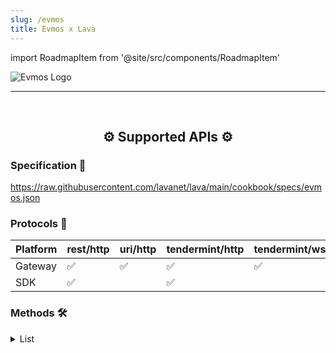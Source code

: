```yaml
---
slug: /evmos
title: Evmos x Lava
---
```


import RoadmapItem from '@site/src/components/RoadmapItem'

![Evmos Logo](/img/chains/evmos_logo.png)

[<RoadmapItem icon="⛏️" title="Get RPC" description="Get access to Lava's Web3 APIs and start building on the network with ease"/>](/evmos-dev)

[<RoadmapItem icon="🚀" title="Run an RPC Node" description="Become a part of Lava's network by running your own RPC node and accessing Web3 APIs seamlessly"/>](/evmos-node)

<hr />
<br />

<center>

## ⚙️ Supported APIs ⚙️

</center>

### Specification 📑

https://raw.githubusercontent.com/lavanet/lava/main/cookbook/specs/evmos.json

### Protocols 🔗

| Platform | rest/http | uri/http | tendermint/http | tendermint/wss | jsonrpc/http | jsonrpc/wss |
| -------- | --------- | -------- | --------------- | -------------- | ------------ | ----------- |
| Gateway  | ✅        | ✅       | ✅              | ✅             | ✅           | ✅          |
| SDK      | ✅        |          | ✅              |                | ✅           |

### Methods 🛠️

<details>
<summary> List </summary>

- /evmos/claims/v1/claims_records
- /evmos/claims/v1/claims_records/{address}
- /evmos/claims/v1/params
- /evmos/claims/v1/total_unclaimed
- /evmos/epochs/v1/current_epoch
- /evmos/epochs/v1/epochs
- /evmos/erc20/v1/params
- /evmos/erc20/v1/token_pairs
- /evmos/erc20/v1/token_pairs/{token}
- /evmos/evm/v1/account/{address}
- /evmos/evm/v1/balances/{address}
- /evmos/evm/v1/base_fee
- /evmos/evm/v1/codes/{address}
- /evmos/evm/v1/cosmos_account/{address}
- /evmos/evm/v1/estimate_gas
- /evmos/evm/v1/eth_call
- /evmos/evm/v1/params
- /evmos/evm/v1/storage/{address}/{key}
- /evmos/evm/v1/trace_block
- /evmos/evm/v1/trace_tx
- /evmos/evm/v1/validator_account/{cons_address}
- /evmos/feemarket/v1/base_fee
- /evmos/feemarket/v1/block_gas
- /evmos/feemarket/v1/params
- /evmos/incentives/v1/allocation_meters
- /evmos/incentives/v1/allocation_meters/{denom}
- /evmos/incentives/v1/gas_meters/{contract}
- /evmos/incentives/v1/gas_meters/{contract}/{participant}
- /evmos/incentives/v1/incentives
- /evmos/incentives/v1/incentives/{contract}
- /evmos/incentives/v1/params
- /evmos/inflation/v1/circulating_supply
- /evmos/inflation/v1/epoch_mint_provision
- /evmos/inflation/v1/inflation_rate
- /evmos/inflation/v1/params
- /evmos/inflation/v1/period
- /evmos/inflation/v1/skipped_epochs
- /evmos/recovery/v1/params
- /evmos/vesting/v1/balances/{address}
- chain-id
- ethermint.evm.v1.Query/Account
- ethermint.evm.v1.Query/Balance
- ethermint.evm.v1.Query/BaseFee
- ethermint.evm.v1.Query/Code
- ethermint.evm.v1.Query/CosmosAccount
- ethermint.evm.v1.Query/EstimateGas
- ethermint.evm.v1.Query/EthCall
- ethermint.evm.v1.Query/Params
- ethermint.evm.v1.Query/Storage
- ethermint.evm.v1.Query/TraceBlock
- ethermint.evm.v1.Query/TraceTx
- ethermint.evm.v1.Query/ValidatorAccount
- ethermint.feemarket.v1.Query/BaseFee
- ethermint.feemarket.v1.Query/BlockGas
- ethermint.feemarket.v1.Query/Params
- evmos.claims.v1.Query/ClaimsRecord
- evmos.claims.v1.Query/ClaimsRecords
- evmos.claims.v1.Query/Params
- evmos.claims.v1.Query/TotalUnclaimed
- evmos.epochs.v1.Query/CurrentEpoch
- evmos.epochs.v1.Query/EpochInfos
- evmos.erc20.v1.Query/Params
- evmos.erc20.v1.Query/TokenPair
- evmos.erc20.v1.Query/TokenPairs
- evmos.incentives.v1.Query/AllocationMeter
- evmos.incentives.v1.Query/AllocationMeters
- evmos.incentives.v1.Query/GasMeter
- evmos.incentives.v1.Query/GasMeters
- evmos.incentives.v1.Query/Incentive
- evmos.incentives.v1.Query/Incentives
- evmos.incentives.v1.Query/Params
- evmos.inflation.v1.Query/CirculatingSupply
- evmos.inflation.v1.Query/EpochMintProvision
- evmos.inflation.v1.Query/InflationRate
- evmos.inflation.v1.Query/Params
- evmos.inflation.v1.Query/Period
- evmos.inflation.v1.Query/SkippedEpochs
- evmos.recovery.v1.Query/Params
- evmos.vesting.v1.Query/Balances

</details>
